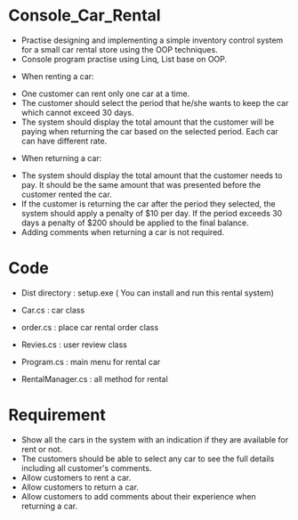 # Console_Car_Rental
- Practise designing and implementing a simple inventory control system for a small car rental store using the OOP techniques.
- Console program practise using Linq, List base on OOP.

* When renting a car:
- One customer can rent only one car at a time.
- The customer should select the period that he/she wants to keep the car which cannot exceed 30 days.
- The system should display the total amount that the customer will be paying when returning the car based on the selected period. Each car can have different rate.

* When returning a car:
- The system should display the total amount that the customer needs to pay. It should be the same amount that was presented before the customer rented the car.
- If the customer is returning the car after the period they selected, the system should apply a penalty of $10 per day. If the period exceeds 30 days a penalty of $200 should be applied to the final balance.
- Adding comments when returning a car is not required.


# Code
- Dist directory :  setup.exe  ( You can install and run this rental system) 

- Car.cs :  car class 
- order.cs :  place car rental order class
- Revies.cs : user review class 
 
- Program.cs : main menu for rental car 
- RentalManager.cs : all method for rental 


# Requirement 
- Show all the cars in the system with an indication if they are available for rent or not.
- The customers should be able to select any car to see the full details including all customer's comments.
- Allow customers to rent a car. 
- Allow customers to return a car. 
- Allow customers to add comments about their experience when returning a car.
